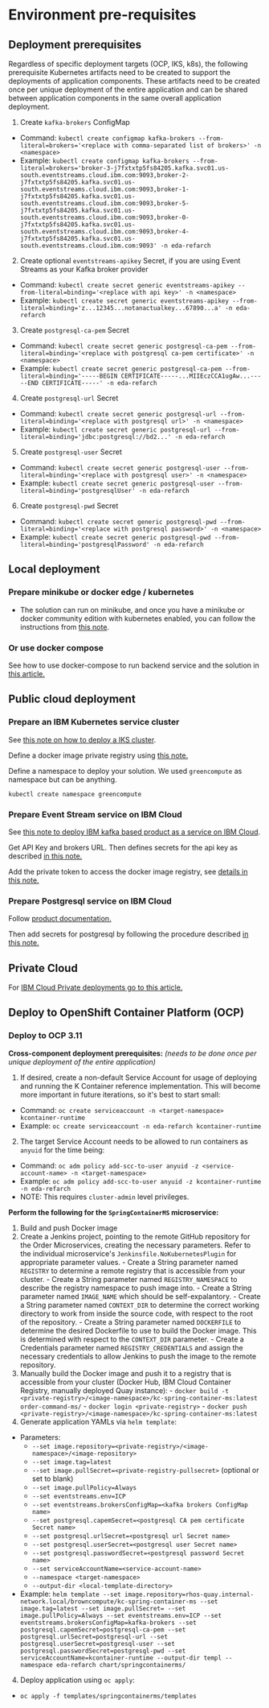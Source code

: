 # Environment pre-requisites

## Deployment prerequisites

Regardless of specific deployment targets (OCP, IKS, k8s), the following prerequisite Kubernetes artifacts need to be created to support the deployments of application components.  These artifacts need to be created once per unique deployment of the entire application and can be shared between application components in the same overall application deployment.

1. Create `kafka-brokers` ConfigMap
  - Command: `kubectl create configmap kafka-brokers --from-literal=brokers='<replace with comma-separated list of brokers>' -n <namespace>`
  - Example: `kubectl create configmap kafka-brokers --from-literal=brokers='broker-3-j7fxtxtp5fs84205.kafka.svc01.us-south.eventstreams.cloud.ibm.com:9093,broker-2-j7fxtxtp5fs84205.kafka.svc01.us-south.eventstreams.cloud.ibm.com:9093,broker-1-j7fxtxtp5fs84205.kafka.svc01.us-south.eventstreams.cloud.ibm.com:9093,broker-5-j7fxtxtp5fs84205.kafka.svc01.us-south.eventstreams.cloud.ibm.com:9093,broker-0-j7fxtxtp5fs84205.kafka.svc01.us-south.eventstreams.cloud.ibm.com:9093,broker-4-j7fxtxtp5fs84205.kafka.svc01.us-south.eventstreams.cloud.ibm.com:9093' -n eda-refarch`
2. Create optional `eventstreams-apikey` Secret, if you are using Event Streams as your Kafka broker provider
  - Command: `kubectl create secret generic eventstreams-apikey --from-literal=binding='<replace with api key>' -n <namespace>`
  - Example: `kubectl create secret generic eventstreams-apikey --from-literal=binding='z...12345...notanactualkey...67890...a' -n eda-refarch`
3. Create `postgresql-ca-pem` Secret
  - Command: `kubectl create secret generic postgresql-ca-pem --from-literal=binding='<replace with postgresql ca-pem certificate>' -n <namespace>`
  - Example: `kubectl create secret generic postgresql-ca-pem --from-literal=binding='-----BEGIN CERTIFICATE-----...MIIEczCCA1ugAw...-----END CERTIFICATE-----' -n eda-refarch`
4. Create `postgresql-url` Secret
  - Command: `kubectl create secret generic postgresql-url --from-literal=binding='<replace with postgresql url>' -n <namespace>`
  - Example: `kubectl create secret generic postgresql-url --from-literal=binding='jdbc:postgresql://bd2...' -n eda-refarch`
5. Create `postgresql-user` Secret
  - Command: `kubectl create secret generic postgresql-user --from-literal=binding='<replace with postgresql user>' -n <namespace>`
  - Example: `kubectl create secret generic postgresql-user --from-literal=binding='postgresqlUser' -n eda-refarch`
6. Create `postgresql-pwd` Secret
  - Command: `kubectl create secret generic postgresql-pwd --from-literal=binding='<replace with postgresql password>' -n <namespace>`
  - Example: `kubectl create secret generic postgresql-pwd --from-literal=binding='postgresqlPassword' -n eda-refarch`

## Local deployment

### Prepare minikube or docker edge / kubernetes

 - The solution can run on minikube, and once you have a minikube or docker community edition with kubernetes enabled, you can follow the instructions from [this note](https://ibm-cloud-architecture.github.io/refarch-kc/deployments/minikube/).

### Or use docker compose

See how to use docker-compose to run backend service and the solution in [this article.](https://ibm-cloud-architecture.github.io/refarch-kc/deployments/local/)


## Public cloud deployment

### Prepare an IBM Kubernetes service cluster

See [this note on how to deploy a IKS cluster](https://ibm-cloud-architecture.github.io/refarch-kc/deployments/iks/#kubernetes-cluster-service).

Define a docker image private registry using [this note.](https://ibm-cloud-architecture.github.io/refarch-kc/deployments/iks/#define-an-image-private-repository)

Define a namespace to deploy your solution. We used `greencompute` as namespace but can be anything.

```
kubectl create namespace greencompute
```

### Prepare Event Stream service on IBM Cloud

See [this note to deploy IBM kafka based product as a service on IBM Cloud](https://ibm-cloud-architecture.github.io/refarch-kc/deployments/iks/#event-streams-service-on-ibm-cloud).

Get API Key and brokers URL. Then defines secrets for the api key as described [in this note.](https://ibm-cloud-architecture.github.io/refarch-kc/deployments/iks/#event-stream-api-key)

Add the private token to access the docker image registry, see [details in this note.](https://ibm-cloud-architecture.github.io/refarch-kc/deployments/iks/#private-registry-token)

### Prepare Postgresql service  on IBM Cloud

Follow [product documentation.](https://cloud.ibm.com/catalog/services/databases-for-postgresql)

Then add secrets for postgresql by following the procedure described [in this note.](https://ibm-cloud-architecture.github.io/refarch-kc/deployments/iks/#postgresql-url-user-pwd-and-ca-certificate-as-secrets)

## Private Cloud

For [ IBM Cloud Private deployments go to this article.](https://ibm-cloud-architecture.github.io/refarch-kc/deployments/icp/)

## Deploy to OpenShift Container Platform (OCP)

### Deploy to OCP 3.11

**Cross-component deployment prerequisites:** _(needs to be done once per unique deployment of the entire application)_
1. If desired, create a non-default Service Account for usage of deploying and running the K Container reference implementation.  This will become more important in future iterations, so it's best to start small:
  - Command: `oc create serviceaccount -n <target-namespace> kcontainer-runtime`
  - Example: `oc create serviceaccount -n eda-refarch kcontainer-runtime`
2. The target Service Account needs to be allowed to run containers as `anyuid` for the time being:
  - Command: `oc adm policy add-scc-to-user anyuid -z <service-account-name> -n <target-namespace>`
  - Example: `oc adm policy add-scc-to-user anyuid -z kcontainer-runtime -n eda-refarch`
  - NOTE: This requires `cluster-admin` level privileges.

**Perform the following for the `SpringContainerMS` microservice:**
1. Build and push Docker image
  1. Create a Jenkins project, pointing to the remote GitHub repository for the Order Microservices, creating the necessary parameters.  Refer to the individual microservice's `Jenkinsfile.NoKubernetesPlugin` for appropriate parameter values.
    - Create a String parameter named `REGISTRY` to determine a remote registry that is accessible from your cluster.
    - Create a String parameter named `REGISTRY_NAMESPACE` to describe the registry namespace to push image into.
    - Create a String parameter named `IMAGE_NAME` which should be self-expalantory.
    - Create a String parameter named `CONTEXT_DIR` to determine the correct working directory to work from inside the source code, with respect to the root of the repository.
    - Create a String parameter named `DOCKERFILE` to determine the desired Dockerfile to use to build the Docker image.  This is determined with respect to the `CONTEXT_DIR` parameter.
    - Create a Credentials parameter named `REGISTRY_CREDENTIALS` and assign the necessary credentials to allow Jenkins to push the image to the remote repository.
  2. Manually build the Docker image and push it to a registry that is accessible from your cluster (Docker Hub, IBM Cloud Container Registry, manually deployed Quay instance):
    - `docker build -t <private-registry>/<image-namespace>/kc-spring-container-ms:latest order-command-ms/`
    - `docker login <private-registry>`
    - `docker push <private-registry>/<image-namespace>/kc-spring-container-ms:latest`
3. Generate application YAMLs via `helm template`:
  - Parameters:
    - `--set image.repository=<private-registry>/<image-namespace>/<image-repository>`
    - `--set image.tag=latest`
    - `--set image.pullSecret=<private-registry-pullsecret>` (optional or set to blank)
    - `--set image.pullPolicy=Always`
    - `--set eventstreams.env=ICP`
    - `--set eventstreams.brokersConfigMap=<kafka brokers ConfigMap name>`
    - `--set postgresql.capemSecret=<postgresql CA pem certificate Secret name>`
    - `--set postgresql.urlSecret=<postgresql url Secret name>`
    - `--set postgresql.userSecret=<postgresql user Secret name>`
    - `--set postgresql.passwordSecret=<postgresql password Secret name>`
    - `--set serviceAccountName=<service-account-name>`
    - `--namespace <target-namespace>`
    - `--output-dir <local-template-directory>`
  - Example: `helm template --set image.repository=rhos-quay.internal-network.local/browncompute/kc-spring-container-ms --set image.tag=latest --set image.pullSecret= --set image.pullPolicy=Always --set eventstreams.env=ICP --set eventstreams.brokersConfigMap=kafka-brokers --set postgresql.capemSecret=postgresql-ca-pem --set postgresql.urlSecret=postgresql-url --set postgresql.userSecret=postgresql-user --set postgresql.passwordSecret=postgresql-pwd --set serviceAccountName=kcontainer-runtime --output-dir templ --namespace eda-refarch chart/springcontainerms/`
4. Deploy application using `oc apply`:
  - `oc apply -f templates/springcontainerms/templates`
